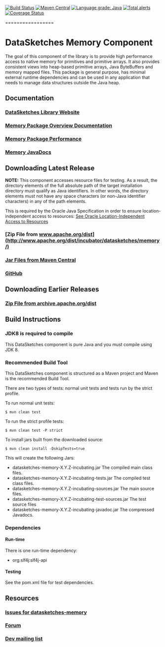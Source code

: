 <!--
    Licensed to the Apache Software Foundation (ASF) under one
    or more contributor license agreements.  See the NOTICE file
    distributed with this work for additional information
    regarding copyright ownership.  The ASF licenses this file
    to you under the Apache License, Version 2.0 (the
    "License"); you may not use this file except in compliance
    with the License.  You may obtain a copy of the License at

      http://www.apache.org/licenses/LICENSE-2.0

    Unless required by applicable law or agreed to in writing,
    software distributed under the License is distributed on an
    "AS IS" BASIS, WITHOUT WARRANTIES OR CONDITIONS OF ANY
    KIND, either express or implied.  See the License for the
    specific language governing permissions and limitations
    under the License.
-->

[![Build Status](https://travis-ci.org/apache/incubator-datasketches-memory.svg?branch=master)](https://travis-ci.org/apache/incubator-datasketches-memory) 
[![Maven Central](https://maven-badges.herokuapp.com/maven-central/org.apache.datasketches/datasketches-memory/badge.svg)](https://maven-badges.herokuapp.com/maven-central/org.apache.datasketches/datasketches-memory) 
[![Language grade: Java](https://img.shields.io/lgtm/grade/java/g/apache/incubator-datasketches-memory.svg?logo=lgtm&logoWidth=18)](https://lgtm.com/projects/g/apache/incubator-datasketches-memory/context:java)
[![Total alerts](https://img.shields.io/lgtm/alerts/g/apache/incubator-datasketches-memory.svg?logo=lgtm&logoWidth=18)](https://lgtm.com/projects/g/apache/incubator-datasketches-memory/alerts/)
[![Coverage Status](https://coveralls.io/repos/github/apache/incubator-datasketches-memory/badge.svg?branch=master&service=github)](https://coveralls.io/github/apache/incubator-datasketches-memory?branch=master)

=================

# DataSketches Memory Component
 The goal of this component of the library is to provide high performance access to native memory for primitives
 and primitive arrays. It also provides consistent views into heap-based primitive arrays,
 Java ByteBuffers and memory mapped files. This package is general purpose, has minimal external
 runtime dependencies and can be used in any application that needs to manage data structures outside
 the Java heap.

## Documentation

### [DataSketches Library Website](https://datasketches.apache.org/)

### [Memory Package Overview Documentation](https://datasketches.apache.org/docs/Memory/MemoryPackage.html)

### [Memory Package Performance](https://datasketches.apache.org/docs/Memory/MemoryPerformance.html)

### [Memory JavaDocs](https://datasketches.apache.org/api/memory/snapshot/apidocs/index.html)

## Downloading Latest Release
__NOTE:__ This component accesses resource files for testing. As a result, the directory elements of the full absolute path of the target installation directory 
    must qualify as Java identifiers. In other words, the directory elements must not have any space characters (or non-Java identifier characters) in any of the path elements.
    
This is required by the Oracle Java Specification in order to ensure location-independent 
    access to resources: [See Oracle Location-Independent Access to Resources](https://docs.oracle.com/javase/8/docs/technotes/guides/lang/resources.html)

### [Zip File from www.apache.org/dist](http://www.apache.org/dist/incubator/datasketches/memory/)

### [Jar Files from Maven Central](https://repository.apache.org/content/repositories/releases/org/apache/datasketches/datasketches-memory/)

### [GitHub](https://github.com/apache/incubator-datasketches-memory/releases)

## Downloading Earlier Releases

### [Zip File from archive.apache.org/dist](http://archive.apache.org/dist/incubator/datasketches/memory/)

## Build Instructions

### JDK8 is required to compile
This DataSketches component is pure Java and you must compile using JDK 8.

### Recommended Build Tool
This DataSketches component is structured as a Maven project and Maven is the recommended Build Tool.

There are two types of tests: normal unit tests and tests run by the strict profile.  

To run normal unit tests:

    $ mvn clean test

To run the strict profile tests:

    $ mvn clean test -P strict

To install jars built from the downloaded source:

    $ mvn clean install -DskipTests=true

This will create the following Jars:

* datasketches-memory-X.Y.Z-incubating.jar The compiled main class files.
* datasketches-memory-X.Y.Z-incubating-tests.jar The compiled test class files.
* datasketches-memory-X.Y.Z-incubating-sources.jar The main source files.
* datasketches-memory-X.Y.Z-incubating-test-sources.jar The test source files
* datasketches-memory-X.Y.Z-incubating-javadoc.jar  The compressed Javadocs.

### Dependencies

#### Run-time
There is one run-time dependency: 

* org.slf4j:slf4j-api

#### Testing
See the pom.xml file for test dependencies.

## Resources

### [Issues for datasketches-memory](https://github.com/apache/incubator-datasketches-memory/issues)

### [Forum](https://groups.google.com/forum/#!forum/sketches-user)

### [Dev mailing list](dev@datasketches.apache.org)
